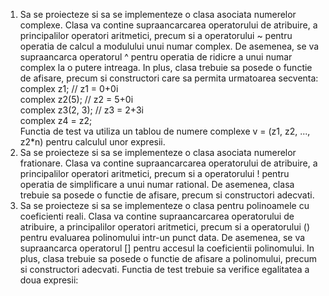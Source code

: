 1. Sa se proiecteze si sa se implementeze o clasa asociata numerelor complexe. Clasa va
contine supraancarcarea operatorului de atribuire, a principalilor operatori aritmetici,
precum si a operatorului ~ pentru operatia de calcul a modulului unui numar complex. De
asemenea, se va supraancarca operatorul ^ pentru operatia de ridicre a unui numar
complex la o putere intreaga. In plus, clasa trebuie sa posede o functie de afisare, precum
si constructori care sa permita urmatoarea secventa:<br>
complex z1; // z1 = 0+0i<br>
complex z2(5); // z2 = 5+0i<br>
complex z3(2, 3); // z3 = 2+3i<br>
complex z4 = z2;<br>
Functia de test va utiliza un tablou de numere complexe v = (z1, z2, ..., z2*n) pentru
calculul unor expresii.<br>
2. Sa se proiecteze si sa se implementeze o clasa asociata numerelor frationare. Clasa va
contine supraancarcarea operatorului de atribuire, a principalilor operatori aritmetici,
precum si a operatorului ! pentru operatia de simplificare a unui numar rational. De
asemenea, clasa trebuie sa posede o functie de afisare, precum si constructori adecvati.
4. Sa se proiecteze si sa se implementeze o clasa pentru polinoamele cu coeficienti reali.
Clasa va contine supraancarcarea operatorului de atribuire, a principalilor operatori
aritmetici, precum si a operatorului () pentru evaluarea polinomului intr-un punct data.
De asemenea, se va supraancarca operatorul [] pentru accesul la coeficientii polinomului.
In plus, clasa trebuie sa posede o functie de afisare a polinomului, precum si constructori
adecvati. Functia de test trebuie sa verifice egalitatea a doua expresii:
